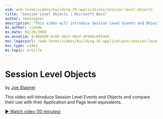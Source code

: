 ```yaml
---
uid: web-forms/videos/building-35-applications/session-level-objects
title: "Session Level Objects | Microsoft Docs"
author: JoeStagner
description: "This video will introduce Session Level Events and Objects and compare their use with their Application and Page level equivalents."
ms.author: riande
ms.date: 04/20/2009
ms.assetid: 4c968009-8c05-4b1f-98af-df48dc0f93d5
msc.legacyurl: /web-forms/videos/building-35-applications/session-level-objects
msc.type: video
ms.topic: article
---
```

# Session Level Objects

by [Joe Stagner](https://github.com/JoeStagner)

This video will introduce Session Level Events and Objects and compare their use with their Application and Page level equivalents.

[&#9654; Watch video (10 minutes)](https://channel9.msdn.com/Blogs/ASP-NET-Site-Videos/session-level-objects)
